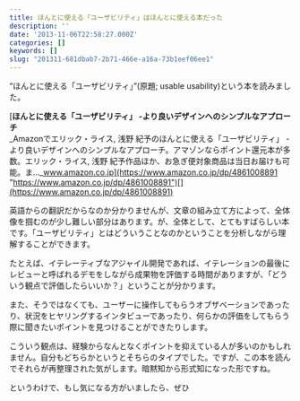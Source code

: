 ```yaml
---
title: ほんとに使える「ユーザビリティ」はほんとに使える本だった
description: ''
date: '2013-11-06T22:58:27.000Z'
categories: []
keywords: []
slug: "201311-681dbab7-2b71-466e-a16a-73b1eef06ee1"
---
```

“ほんとに使える「ユーザビリティ」”(原題; usable usability)という本を読みました。

[**ほんとに使える「ユーザビリティ」 -より良いデザインへのシンプルなアプローチ**  
_Amazonでエリック・ライス, 浅野 紀予のほんとに使える「ユーザビリティ」 -より良いデザインへのシンプルなアプローチ。アマゾンならポイント還元本が多数。エリック・ライス, 浅野 紀予作品ほか、お急ぎ便対象商品は当日お届けも可能。ま…_www.amazon.co.jp](https://www.amazon.co.jp/dp/4861008891 "https://www.amazon.co.jp/dp/4861008891")[](https://www.amazon.co.jp/dp/4861008891)

英語からの翻訳だからなのか分かりませんが、文章の組み立て方によって、全体像を掴むのが少し難しい部分はあります。が、全体として、とてもすばらしい本です。「ユーザビリティ」とはどういうことなのかということを分析しながら理解することができます。

たとえば、イテレーティブなアジャイル開発であれば、イテレーションの最後にレビューと呼ばれるデモをしながら成果物を評価する時間がありますが、「どういう観点で評価したらいいか？」ということが分かります。

また、そうではなくても、ユーザーに操作してもらうオブザベーションであったり、状況をヒヤリングするインタビューであったり、何らかの評価をしてもらう際に聞きたいポイントを見つけることができたりします。

こういう観点は、経験からなんとなくポイントを抑えている人が多いのかもしれません。自分もどちらかというとそちらのタイプでした。ですが、この本を読んでそれらが再整理された気がします。暗黙知から形式知になった形ですね。

というわけで、もし気になる方がいましたら、ぜひ